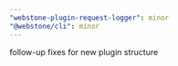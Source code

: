 ```yaml
---
"webstone-plugin-request-logger": minor
"@webstone/cli": minor
---
```


follow-up fixes for new plugin structure
